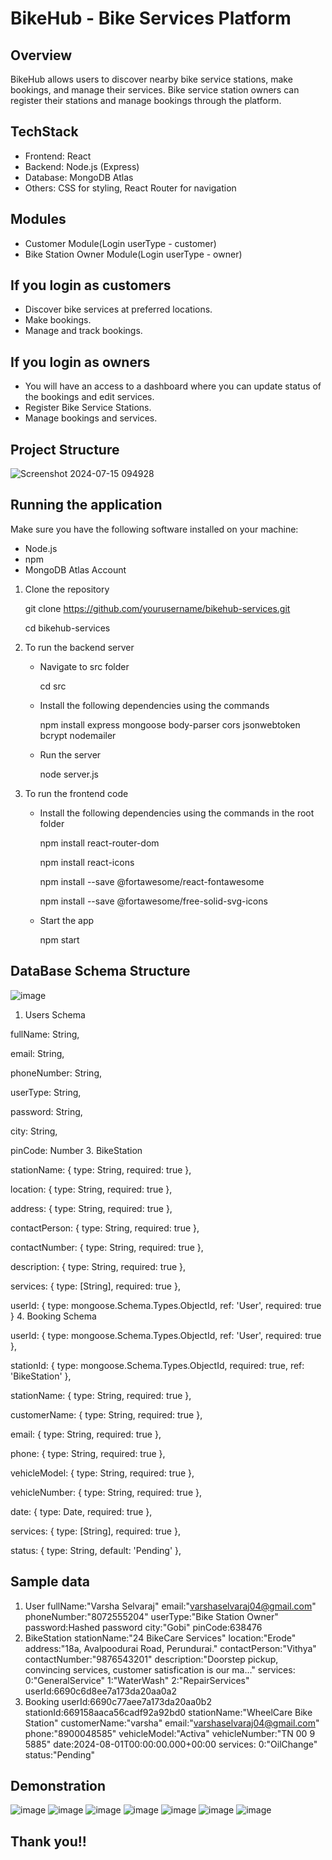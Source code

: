 # BikeHub - Bike Services Platform

## Overview
BikeHub allows users to discover nearby bike service stations, make bookings, and manage their services. Bike service station owners can register their stations and manage bookings through the platform.

## TechStack
- Frontend: React
- Backend: Node.js (Express)
- Database: MongoDB Atlas
- Others: CSS for styling, React Router for navigation

## Modules
- Customer Module(Login userType - customer)
- Bike Station Owner Module(Login userType - owner)
  
## If you login as customers
- Discover bike services at preferred locations.
- Make bookings.
- Manage and track bookings.

## If you login as owners
- You will have an access to a dashboard where you can update status of the bookings and edit services.
- Register Bike Service Stations.
- Manage bookings and services.

## Project Structure
![Screenshot 2024-07-15 094928](https://github.com/user-attachments/assets/2e1cb4de-f65a-4edb-968d-2290361f5e58)

## Running the application
Make sure you have the following software installed on your machine:
- Node.js
- npm
- MongoDB Atlas Account
  
1. Clone the repository

    git clone https://github.com/yourusername/bikehub-services.git

    cd bikehub-services
3. To run the backend server
   - Navigate to src folder

     cd src
   - Install the following dependencies using the commands

     npm install express mongoose body-parser cors jsonwebtoken bcrypt nodemailer
   - Run the server

     node server.js
4. To run the frontend code
   - Install the following dependencies using the commands in the root folder

     npm install react-router-dom

     npm install react-icons

     npm install --save @fortawesome/react-fontawesome

     npm install --save @fortawesome/free-solid-svg-icons
   - Start the app

     npm start
     
## DataBase Schema Structure
![image](https://github.com/user-attachments/assets/65e75ed6-395f-4889-ad42-790e04d10788)


1. Users Schema

  fullName: String,         
  
  email: String,
  
  phoneNumber: String,
  
  userType: String,
  
  password: String,
  
  city: String,
  
  pinCode: Number
3. BikeStation
  
  stationName: { type: String, required: true },
  
  location: { type: String, required: true },
  
  address: { type: String, required: true },
  
  contactPerson: { type: String, required: true },
  
  contactNumber: { type: String, required: true },
  
  description: { type: String, required: true },
  
  services: { type: [String], required: true },
  
  userId: { type: mongoose.Schema.Types.ObjectId, ref: 'User', required: true }
4. Booking Schema
  
  userId: { type: mongoose.Schema.Types.ObjectId, ref: 'User', required: true },
  
  stationId: { type: mongoose.Schema.Types.ObjectId, required: true, ref: 'BikeStation' },
  
  stationName: { type: String, required: true },
  
  customerName: { type: String, required: true },
  
  email: { type: String, required: true },
  
  phone: { type: String, required: true },
  
  vehicleModel: { type: String, required: true },
  
  vehicleNumber: { type: String, required: true },
  
  date: { type: Date, required: true },
  
  services: { type: [String], required: true },
  
  status: { type: String, default: 'Pending' },

## Sample data
1. User
    fullName:"Varsha Selvaraj"
    email:"varshaselvaraj04@gmail.com"
    phoneNumber:"8072555204"
    userType:"Bike Station Owner"
    password:Hashed password
    city:"Gobi"
    pinCode:638476
2. BikeStation
    stationName:"24 BikeCare Services"
    location:"Erode"
    address:"18a, Avalpoodurai Road, Perundurai."
    contactPerson:"Vithya"
    contactNumber:"9876543201"
    description:"Doorstep pickup, convincing services, customer satisfication is our ma…"
    services:
      0:"GeneralService"
      1:"WaterWash"
      2:"RepairServices"
    userId:6690c6d8ee7a173da20aa0a2
3. Booking
    userId:6690c77aee7a173da20aa0b2
    stationId:669158aaca56cadf92a92bd0
    stationName:"WheelCare Bike Station"
    customerName:"varsha"
    email:"varshaselvaraj04@gmail.com"
    phone:"8900048585"
    vehicleModel:"Activa"
    vehicleNumber:"TN 00 9 5885"
    date:2024-08-01T00:00:00.000+00:00
    services:
      0:"OilChange"
    status:"Pending"
   
## Demonstration
![image](https://github.com/user-attachments/assets/0423573f-bc76-40a8-a400-f6c604086b04)
![image](https://github.com/user-attachments/assets/29887440-207b-463e-ae39-323822bdedae)
![image](https://github.com/user-attachments/assets/aceeb220-cb1e-4935-a71f-e2cfb8cdf815)
![image](https://github.com/user-attachments/assets/3a9be835-bc36-4776-afe1-7ff8807eab81)
![image](https://github.com/user-attachments/assets/d1f8b6f9-765b-4850-928e-5def155a151f)
![image](https://github.com/user-attachments/assets/28c8ce75-9e98-4d96-9256-37f437ad28ff)
![image](https://github.com/user-attachments/assets/8ee017ae-1eab-4c88-b398-16b158e2148f)

## Thank you!!


